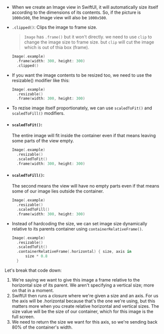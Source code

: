 - When we create an Image view in SwiftUI, it will automatically size itself according to the dimensions of its contents. So, if the picture is `1000x500`, the Image view will also be `1000x500`.
- `.clipped()`: Clips the image to frame size.
  
  > `Image` has `.frame()` but it won't directly. we need to use `clip` to change the image size to frame size. but `clip` will cut the image which is out of thia box (frame).
  ```swift
  Image(.example)
    .frame(width: 300, height: 300)
    .clipped()

- If you want the image contents to be resized too, we need to use the resizable() modifier like this:
  ```swift
  Image(.example)
    .resizable()
    .frame(width: 300, height: 300)

- To rezise image itself proportionately, we can use `scaledToFit()` and `scaledToFill()` modifiers.
- #### `scaledToFit()`:
  The entire image will fit inside the container even if that means leaving some parts of the view empty.
  ```swift
  Image(.example)
    .resizable()
    .scaledToFit()
    .frame(width: 300, height: 300)
  
- #### `scaledToFill()`:
  The second means the view will have no empty parts even if that means some of our image lies outside the container.
  ```swift
  Image(.example)
    .resizable()
    .scaledToFill()
    .frame(width: 300, height: 300)
- Instead of hardcoding the size, we can set image size dynamically relative to its parents container using `containerRelativeFrame()`.
  ```swift
  Image(.example)
    .resizable()
    .scaledToFit()
    .containerRelativeFrame(.horizontal) { size, axis in
        size * 0.8
    }

Let's break that code down:
1. We're saying we want to give this image a frame relative to the horizontal size of its parent. We aren't specifying a vertical size; more on that in a moment.
2. SwiftUI then runs a closure where we're given a size and an axis. For us the axis will be .horizontal because that's the one we're using, but this matters more when you create relative horizontal and vertical sizes. The size value will be the size of our container, which for this image is the full screen.
3. We need to return the size we want for this axis, so we're sending back 80% of the container's width.
